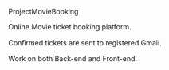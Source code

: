 ProjectMovieBooking

Online Movie ticket booking platform.

Conﬁrmed tickets are sent to registered Gmail.

Work on both Back-end and Front-end. 
